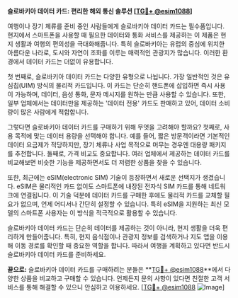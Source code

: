 **슬로바키아 데이터 카드: 편리한 해외 통신 솔루션 [[TG💪+ @esim1088](https://t.me/s/esim1088)]**

여행이나 장기 체류를 준비 중인 사람들에게 슬로바키아 데이터 카드는 필수품입니다. 현지에서 스마트폰을 사용할 때 필요한 데이터와 통화 서비스를 제공하는 이 제품은 현지 생활과 여행의 편의성을 극대화해줍니다. 특히 슬로바키아는 유럽의 중심에 위치한 아름다운 나라로, 도시와 자연이 조화를 이루는 매력적인 관광지가 많습니다. 이러한 환경에서 데이터 카드는 더없이 유용합니다.

첫 번째로, 슬로바키아 데이터 카드는 다양한 유형으로 나뉩니다. 가장 일반적인 것은 유심칩(UIM) 방식의 물리적 카드입니다. 이 카드는 단순히 핸드폰에 삽입하면 즉시 사용이 가능하며, 데이터, 음성 통화, 문자 메시지를 원하는 만큼 사용할 수 있습니다. 또한, 일부 업체에서는 데이터만을 제공하는 '데이터 전용' 카드도 판매하고 있어, 데이터 소비량이 많은 사람에게 적합합니다.

그렇다면 슬로바키아 데이터 카드를 구매하기 위해 무엇을 고려해야 할까요? 첫째로, 사용 목적에 맞는 데이터 용량을 선택해야 합니다. 예를 들어, 짧은 방문객이라면 기본적인 데이터 요금제가 적당하지만, 장기 체류나 사업 목적으로 머무는 경우엔 대용량 패키지를 추천합니다. 둘째로, 가격 비교도 중요합니다. 여러 업체에서 제공하는 데이터 카드를 비교해보면 비슷한 기능을 제공하면서도 더 저렴한 상품을 찾을 수 있습니다.

또한, 최근에는 eSIM(electronic SIM) 기술이 등장하면서 새로운 선택지가 생겼습니다. eSIM은 물리적인 카드 없이도 스마트폰에 내장된 전자식 SIM 카드를 통해 네트워크에 연결됩니다. 이 기술 덕분에 데이터 카드를 구매한 후에도 물리적 카드를 교체할 필요가 없으며, 언제 어디서나 간단히 설정할 수 있습니다. 특히 eSIM을 지원하는 최신 모델의 스마트폰 사용자는 이 방식을 적극적으로 활용할 수 있습니다.

슬로바키아 데이터 카드는 단순히 데이터를 제공하는 것이 아니라, 현지 생활을 더욱 편리하게 만들어줍니다. 특히, 현지 음식점이나 관광지 정보를 검색하거나 지도 앱을 이용해 이동 경로를 확인할 때 중요한 역할을 합니다. 따라서 여행을 계획하고 있다면 반드시 슬로바키아 데이터 카드를 준비하세요.

**끝으로:** 슬로바키아 데이터 카드를 구매하려는 분들은 **[TG💪+ @esim1088](https://t.me/s/esim1088)**에서 다양한 상품을 비교하고 구매할 수 있습니다. 언제든지 문의 사항이 있다면 친절한 고객 서비스를 통해 해결할 수 있으니 안심하고 이용하세요. [[TG💪+ @esim1088](https://t.me/s/esim1088) ![Image](https://i.postimg.cc/Y0z9fWf4/image.png)]